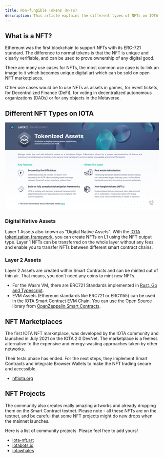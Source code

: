 ```yaml
---
title: Non-fungible Tokens (NFTs)
description: This article explains the different types of NFTs on IOTA.
---
```


## What is a NFT?

Ethereum was the first blockchain to support NFTs with its ERC-721 standard. The difference to normal tokens is that the NFT is unique and clearly verifiable, and can be used to prove ownership of any digital good.

There are many use cases for NFTs, the most common use case is to link an image to it which becomes unique digital art which can be sold on open NFT marketplaces.

Other use cases would be to use NFTs as assets in games, for event tickets, for Decentralized Finance (DeFi), for voting in decentralized autonomous organizations (DAOs) or for any objects in the Metaverse.

## Different NFT Types on IOTA

![tokenized-assets](/img/learn/layer2-tokenized-assets.png)

### Digital Native Assets

Layer 1 Assets also known as "Digital Native Assets". With the [IOTA tokenization framework](https://blog.iota.org/tokenization-on-the-tangle-iota-digital-assets-framework/), you can create NFTs on L1 using the NFT output type. Layer 1 NFTs can be transferred on the whole layer without any fees and enable you to transfer NFTs between different smart contract chains.

### Layer 2 Assets

Layer 2 Assets are created within Smart Contracts and can be minted out of thin air. That means, you don't need any coins to mint new NFTs.

- For the Wasm VM, there are ERC721 Standards implemented in [Rust, Go and Typescript](https://github.com/iotaledger/wasp/tree/develop/contracts/wasm/erc721).
- EVM Assets (Ethereum standards like ERC721 or ERC1155) can be used in the IOTA Smart Contract EVM Chain. You can use the Open Source library from [OpenZeppelin Smart Contracts](https://github.com/OpenZeppelin/openzeppelin-contracts).

## NFT Marketplaces

The first IOTA NFT marketplace, was developed by the IOTA community and launched in July 2021 on the IOTA 2.0 DevNet. The marketplace is a feeless alternative to the expensive and energy-wasting approaches taken by other networks.

Their tests phase has ended. For the next steps, they implement Smart Contracts and integrate Browser Wallets to make the NFT trading secure and accessible.

- [nftiota.org](https://nftiota.org/)

## NFT Projects

The community also creates really amazing artworks and already dropping them on the Smart Contract testnet. Please note - all these NFTs are on the testnet, and be careful that some NFT projects might do new drops when the mainnet launches.

Here is a list of community projects. Please feel free to add yours!

- [iota-nft.art](https://iota-nft.art/)
- [iotabots.io](https://iotabots.io/)
- [iotawhales](https://pixeldoggy.com/iotawhales)
